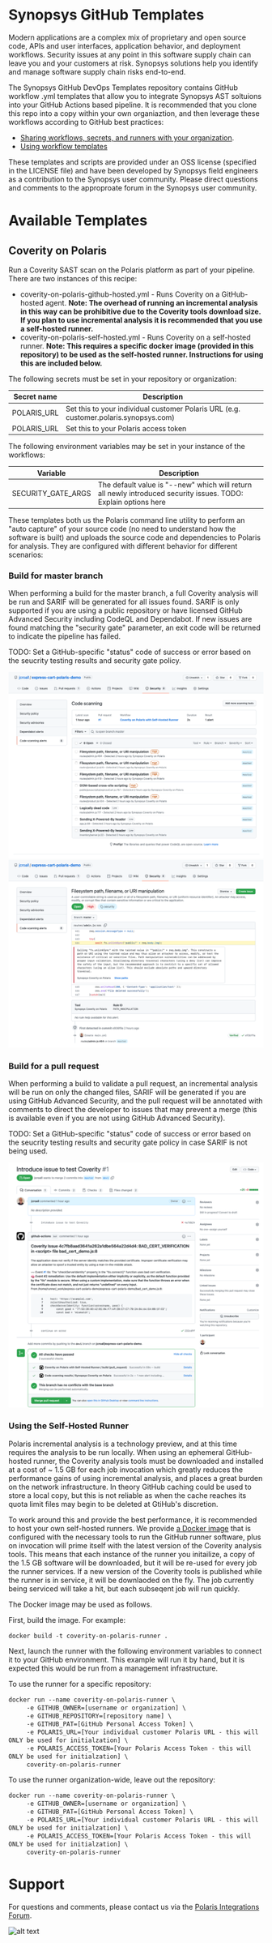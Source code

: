 # Synopsys GitHub Templates

Modern applications are a complex mix of proprietary and open source code, APIs and user interfaces, application behavior, and deployment workflows. Security issues at any point in this software supply chain can leave you and your customers  at risk. Synopsys solutions help you identify and   manage software supply chain risks end-to-end.

The Synopsys GitHub DevOps Templates repository contains GitHub workflow .yml templates that allow you to integrate Synopsys AST soltuions into your GitHub Actions based pipeline. It is recommended that you clone this repo into a copy within your own organiaztion, and then leverage these workflows according to GitHub best practices:

- [Sharing workflows, secrets, and runners with your organization](https://docs.github.com/en/actions/learn-github-actions/sharing-workflows-secrets-and-runners-with-your-organization).
- [Using workflow templates](https://docs.github.com/en/actions/learn-github-actions/using-workflow-templates)

These templates and scripts are provided under an OSS license (specified in the LICENSE file) and have been developed by Synopsys field engineers as a contribution to the Synopsys user community. Please direct questions and comments to the approproate forum in the Synopsys user community.

# Available Templates

## Coverity on Polaris

Run a Coverity SAST scan on the Polaris platform as part of your pipeline. There are two instances of this recipe:

- coverity-on-polaris-github-hosted.yml - Runs Coverity on a GitHub-hosted agent. **Note: The overhead of running an incremental analysis in this way can be prohibitive due to the Coverity tools download size. If you plan to use incremental analysis it is recommended that you use a self-hosted runner.**
- coverity-on-polaris-self-hosted.yml - Runs Coverity on a self-hosted runner. **Note: This requires a specific docker image (provided in this repository) to be used as the self-hosted runner. Instructions for using this are included below.**

The following secrets must be set in your repository or organization:

| Secret name | Description |
| --- | --- |
| POLARIS_URL | Set this to your individual customer Polaris URL (e.g. customer.polaris.synopsys.com) |
| POLARIS_URL | Set this to your Polaris access token |

The following environment variables may be set in your instance of the workflows:

| Variable | Description |
| --- | --- |
| SECURITY_GATE_ARGS | The default value is "--new" which will return all newly introduced security issues. TODO: Explain options here |

These templates both us the Polaris command line utility to perform an "auto capture" of your source code (no need to understand how the software is built) and uploads the source code and dependencies to Polaris for analysis. They are configured with different behavior for different scenarios:

### Build for master branch

When performing a build for the master branch, a full Coverity analysis will be run and SARIF will be generated for all issues found. SARIF is only supported if you are using a public repository or have licensed GitHub Advanced Security including CodeQL and Dependabot. If new issues are found matching the "security gate" parameter, an exit code will be returned to indicate the pipeline has failed.

TODO: Set a GitHub-specific "status" code of success or error based on the seucrity testing results and security gate policy.

![Screen shot showing Coverity results imported into GitHub](artifacts/coverity-on-polaris-sarif-master.png)
![Screen shot showing Coverity results imported into GitHub](artifacts/coverity-on-polaris-sarif-master2.png)

### Build for a pull request

When performing a build to validate a pull request, an incremental analysis will be run on only the changed files, SARIF will be generated if you are using GitHub Advanced Security, and the pull request will be annotated with comments to direct the developer to issues that may prevent a merge (this is available even if you are not using GitHub Advanced Security).

TODO: Set a GitHub-specific "status" code of success or error based on the seucrity testing results and security gate policy in case SARIF is not being used.

![Screen shot showing Coverity results annotated in a pull request](artifacts/coverity-on-polaris-comment-on-pr.png)

### Using the Self-Hosted Runner

Polaris incremental analysis is a technology preview, and at this time requires the analysis to be run locally. When using an ephemeral GitHub-hosted runner, the Coverity analysis tools must be downloaded and installed at a cost of ~ 1.5 GB for each job invocation which greatly reduces the performance gains of using incremental analysis, and places a great burden on the network infrastructure. In theory GitHub caching could be used to store a local copy, but this is not reliable as when the cache reaches its quota limit files may begin to be deleted at GtiHub's discretion.

To work around this and provide the best performance, it is recommended to host your own self-hosted runners. We provide [a Docker image](docker/coverity-on-polaris-runner/) that is configured with the necessary tools to run the GitHub runner software, plus on invocation will prime itself with the latest version of the Coverity analysis tools. This means that each instance of the runner you initailize, a copy of the 1.5 GB software will be downloaded, but it will be re-used for every job the runner services. If a new version of the Coverity tools is published while the runner is in service, it will be downlaoded on the fly. The job currently being serviced will take a hit, but each subseqent job will run quickly.

The Docker image may be used as follows. 

First, build the image. For example:
```
docker build -t coverity-on-polaris-runner .
```

Next, launch the runner with the following environment variables to connect it to your GitHub environment. This example will run it by hand, but it is expected this would be run from a management infrastructure. 

To use the runner for a specific repository:

```
docker run --name coverity-on-polaris-runner \
     -e GITHUB_OWNER=[username or organization] \
     -e GITHUB_REPOSITORY=[repository name] \
     -e GITHUB_PAT=[GitHub Personal Access Token] \
     -e POLARIS_URL=[Your individual customer Polaris URL - this will ONLY be used for initialzation] \
     -e POLARIS_ACCESS_TOKEN=[Your Polaris Access Token - this will ONLY be used for initialzation] \
     coverity-on-polaris-runner
```

To use the runner organization-wide, leave out the repository:

```
docker run --name coverity-on-polaris-runner \
     -e GITHUB_OWNER=[username or organization] \
     -e GITHUB_PAT=[GitHub Personal Access Token] \
     -e POLARIS_URL=[Your individual customer Polaris URL - this will ONLY be used for initialzation] \
     -e POLARIS_ACCESS_TOKEN=[Your Polaris Access Token - this will ONLY be used for initialzation] \
     coverity-on-polaris-runner
```

# Support

For questions and comments, please contact us via the [Polaris Integrations Forum](https://community.synopsys.com/s/topic/0TO2H000000gM3oWAE/polaris-integrations).

![alt text](https://github.com/[username]/[reponame]/blob/[branch]/image.jpg?raw=true)

